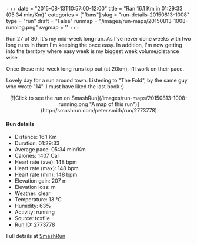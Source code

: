 +++
date = "2015-08-13T10:57:00-12:00"
title = "Ran 16.1 Km in 01:29:33 (05:34 min/Km)"
categories = ["Runs"]
slug = "run-details-20150813-1008"
type = "run"
draft = "False"
runmap = "/images/run-maps/20150813-1008-running.png"
svgmap = '<polyline points="76 55, 70 61, 67 60, 64 60, 62 59, 60 60, 57 61, 54 62, 44 70, 33 74, 30 73, 30 69, 26 67, 23 66, 20 68, 18 69, 11 66, 8 61, 8 61, 1 55, 0 54, 3 51, 9 50, 11 49, 15 48, 19 47, 19 46, 25 41, 34 40, 33 32, 33 30, 34 27, 36 26, 38 25, 38 30, 41 33, 43 36, 48 37, 52 39, 53 39, 54 38, 54 38, 56 33, 57 33, 74 37, 75 38, 77 38, 84 40, 89 42, 97 45, 100 45, 100 46, 98 48, 95 46, 93 46, 89 48, 86 51, 82 54, 81 54, 81 53, 82 52">'
+++

Run 27 of 80. It's my mid-week long run. As I've never done weeks with two long runs in them I'm keeping the pace easy. In addition, I'm now getting into the territory where easy week is my biggest week volume/distance wise. 

Once these mid-week long runs top out (at 20km), I'll work on their pace. 

Lovely day for a run around town. Listening to "The Fold", by the same guy who wrote "14". I must have liked the last book :)



<!--more-->

<center>
[![Click to see the run on SmashRun](/images/run-maps/20150813-1008-running.png "A map of this run")](http://smashrun.com/peter.smith/run/2773778)
</center>

#### Run details

* Distance: 16.1 Km
* Duration: 01:29:33
* Average pace: 05:34 min/Km
* Calories: 1407 Cal
* Heart rate (ave): 148 bpm
* Heart rate (max): 148 bpm
* Heart rate (min): 148 bpm
* Elevation gain: 207 m
* Elevation loss:  m
* Weather: clear
* Temperature: 13 &deg;C
* Humidity: 63%
* Activity: running
* Source: tcxfile
* Run ID: 2773778

Full details at [SmashRun](http://smashrun.com/peter.smith/run/2773778)